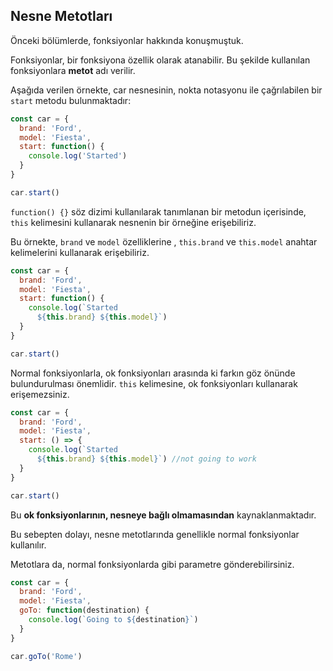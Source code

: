 
## Nesne Metotları

Önceki bölümlerde, fonksiyonlar hakkında konuşmuştuk.

Fonksiyonlar, bir fonksiyona özellik olarak atanabilir. Bu şekilde kullanılan fonksiyonlara **metot** adı verilir.

Aşağıda verilen örnekte, car nesnesinin, nokta notasyonu ile çağrılabilen bir `start` metodu bulunmaktadır:

```js
const car = {
  brand: 'Ford',
  model: 'Fiesta',
  start: function() {
    console.log('Started')
  }
}

car.start()
```
`function() {}` söz dizimi kullanılarak tanımlanan bir metodun içerisinde, `this`  kelimesini kullanarak nesnenin bir örneğine erişebiliriz.

Bu örnekte, `brand`  ve `model` özelliklerine , `this.brand` ve `this.model` anahtar kelimelerini kullanarak erişebiliriz.

```js
const car = {
  brand: 'Ford',
  model: 'Fiesta',
  start: function() {
    console.log(`Started 
      ${this.brand} ${this.model}`)
  }
}

car.start()
```
Normal fonksiyonlarla, ok fonksiyonları arasında ki farkın göz önünde bulundurulması önemlidir. `this` kelimesine, ok fonksiyonları kullanarak erişemezsiniz.  
```js
const car = {
  brand: 'Ford',
  model: 'Fiesta',
  start: () => {
    console.log(`Started 
      ${this.brand} ${this.model}`) //not going to work
  }
}

car.start()
```
Bu **ok fonksiyonlarının, nesneye bağlı olmamasından** kaynaklanmaktadır.

Bu sebepten dolayı, nesne metotlarında genellikle normal fonksiyonlar kullanılır.

Metotlara da, normal fonksiyonlarda gibi parametre gönderebilirsiniz.

```js
const car = {
  brand: 'Ford',
  model: 'Fiesta',
  goTo: function(destination) {
    console.log(`Going to ${destination}`)
  }
}

car.goTo('Rome')
```
